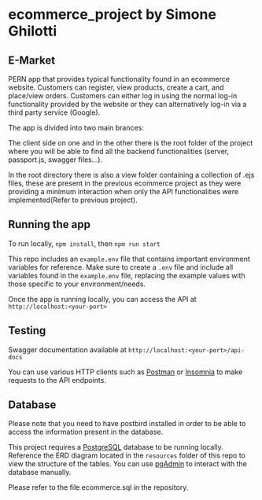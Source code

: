 # ecommerce_project by Simone Ghilotti


## E-Market

PERN app that provides typical functionality found in an ecommerce website.  Customers can register, view products, create a cart, and place/view orders.
Customers can either log in using the normal log-in functionality provided by the website or they can alternatively log-in via a third party service (Google).

The app is divided into two main brances: 

The client side on one and in the other there is the root folder of the project where you will be able to find all the backend functionalities (server, passport.js, swagger files...).

In the root directory there is also a view folder containing a collection of .ejs files, these are present in the previous ecommerce project as they were providing a minimum interaction when only the API functionalities were implemented(Refer to previous project).


## Running the app

To run locally, `npm install`, then `npm run start`

This repo includes an `example.env` file that contains important environment variables for reference.  Make sure to create a `.env` file and include all variables found in the `example.env` file, replacing the example values with those specific to your environment/needs.

Once the app is running locally, you can access the API at `http://localhost:<your-port>`

## Testing

Swagger documentation available at `http://localhost:<your-port>/api-docs`

You can use various HTTP clients such as [Postman](https://www.postman.com/) or [Insomnia](https://insomnia.rest/) to make requests to the API endpoints.


## Database

Please note that you need to have postbird installed in order to be able to access the information present in the database.

This project requires a [PostgreSQL](https://www.postgresql.org/) database to be running locally.  Reference the ERD diagram located in the `resources` folder of this repo to view the structure of the tables.  You can use [pgAdmin](https://www.pgadmin.org/) to interact with the database manually. 

Please refer to the file ecommerce.sql in the repository.
